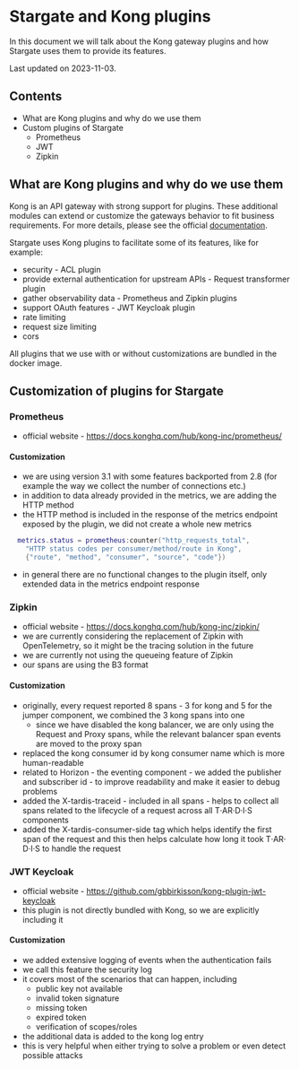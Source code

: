 # Stargate and Kong plugins
In this document we will talk about the Kong gateway plugins and how Stargate uses them to provide its features.

Last updated on 2023-11-03.

## Contents
- What are Kong plugins and why do we use them
- Custom plugins of Stargate
    - Prometheus
    - JWT
    - Zipkin

## What are Kong plugins and why do we use them
Kong is an API gateway with strong support for plugins.
These additional modules can extend or customize the gateways behavior to fit business requirements.
For more details, please see the official [documentation](https://docs.konghq.com/gateway/latest/kong-plugins/).

Stargate uses Kong plugins to facilitate some of its features, like for example:
- security - ACL plugin
- provide external authentication for upstream APIs - Request transformer plugin
- gather observability data - Prometheus and Zipkin plugins
- support OAuth features - JWT Keycloak plugin
- rate limiting
- request size limiting
- cors

All plugins that we use with or without customizations are bundled in the docker image.

## Customization of plugins for Stargate
### Prometheus
- official website - https://docs.konghq.com/hub/kong-inc/prometheus/
#### Customization
- we are using version 3.1 with some features backported from 2.8 (for example the way we collect the number of connections etc.)
- in addition to data already provided in the metrics, we are adding the HTTP method
- the HTTP method is included in the response of the metrics endpoint exposed by the plugin, we did not create a whole new metrics
```lua
  metrics.status = prometheus:counter("http_requests_total",
    "HTTP status codes per consumer/method/route in Kong",
    {"route", "method", "consumer", "source", "code"})
```
- in general there are no functional changes to the plugin itself, only extended data in the metrics endpoint response

### Zipkin
- official website - https://docs.konghq.com/hub/kong-inc/zipkin/
- we are currently considering the replacement of Zipkin with OpenTelemetry, so it might be the tracing solution in the future
- we are currently not using the queueing feature of Zipkin
- our spans are using the B3 format
#### Customization
- originally, every request reported 8 spans - 3 for kong and 5 for the jumper component, we combined the 3 kong spans into one
    - since we have disabled the kong balancer, we are only using the Request and Proxy spans, while the relevant balancer span events are moved to the proxy span
- replaced the kong consumer id by kong consumer name which is more human-readable
- related to Horizon - the eventing component - we added the publisher and subscriber id - to improve readability and make it easier to debug problems
- added the X-tardis-traceid - included in all spans - helps to collect all spans related to the lifecycle of a request across all T‧AR‧D‧I‧S components
- added the X-tardis-consumer-side tag which helps identify the first span of the request and this then helps calculate how long it took T‧AR‧D‧I‧S to handle the request

### JWT Keycloak
- official website - https://github.com/gbbirkisson/kong-plugin-jwt-keycloak
- this plugin is not directly bundled with Kong, so we are explicitly including it
#### Customization
- we added extensive logging of events when the authentication fails
- we call this feature the security log
- it covers most of the scenarios that can happen, including
    - public key not available
    - invalid token signature
    - missing token
    - expired token
    - verification of scopes/roles
- the additional data is added to the kong log entry
- this is very helpful when either trying to solve a problem or even detect possible attacks
